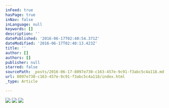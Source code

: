 ```yaml
---
inFeed: true
hasPage: true
inNav: false
inLanguage: null
keywords: []
description: ''
datePublished: '2016-06-17T02:40:54.371Z'
dateModified: '2016-06-17T02:40:13.423Z'
title: ''
author: []
authors: []
publisher: null
starred: false
sourcePath: _posts/2016-06-17-8097e730-c163-457e-9c91-f3abc5c4a118.md
url: 8097e730-c163-457e-9c91-f3abc5c4a118/index.html
_type: Article

---
```

![](https://the-grid-user-content.s3-us-west-2.amazonaws.com/05e9cd6e-6475-42c5-9afe-77995b8193c5.jpg)
![](https://the-grid-user-content.s3-us-west-2.amazonaws.com/0e513c06-ea1b-48ce-a98a-ddc0e49fa3c5.jpg)
![](https://the-grid-user-content.s3-us-west-2.amazonaws.com/10e10ddd-971e-4ec9-b2bd-86c7852e797f.jpg)